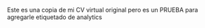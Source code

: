 Este es una copia de mi CV virtual original pero es un PRUEBA para agregarle etiquetado de analytics
